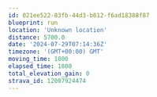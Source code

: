 ```yaml
---
id: 021ee522-83fb-44d3-b812-f6ad18388f87
blueprint: run
location: 'Unknown location'
distance: 5700.0
date: '2024-07-29T07:14:36Z'
timezone: '(GMT+00:00) GMT'
moving_time: 1800
elapsed_time: 1800
total_elevation_gain: 0
strava_id: 12007924474
---
```

